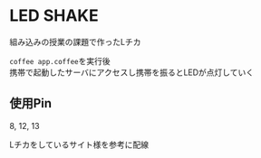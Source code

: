# LED SHAKE

組み込みの授業の課題で作ったLチカ

`coffee app.coffee`を実行後  
携帯で起動したサーバにアクセスし携帯を振るとLEDが点灯していく

## 使用Pin
8, 12, 13

Lチカをしているサイト様を参考に配線